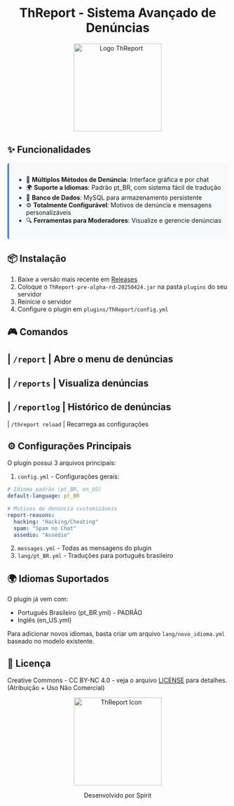 # <div align="center">ThReport - Sistema Avançado de Denúncias</div>

<div align="center">
  <img src="https://i.imgur.com/1O4X8Jd.png" alt="Logo ThReport" width="200">
</div>

## ✨ Funcionalidades

<div style="background-color: #f8f9fa; padding: 15px; border-radius: 5px; border-left: 4px solid #4285f4;">
  <ul>
    <li>📝 <b>Múltiplos Métodos de Denúncia</b>: Interface gráfica e por chat</li>
    <li>🌍 <b>Suporte a Idiomas</b>: Padrão pt_BR, com sistema fácil de tradução</li>
    <li>💾 <b>Banco de Dados</b>: MySQL para armazenamento persistente</li>
    <li>⚙️ <b>Totalmente Configurável</b>: Motivos de denúncia e mensagens personalizáveis</li>
    <li>🔍 <b>Ferramentas para Moderadores</b>: Visualize e gerencie denúncias</li>
  </ul>
</div>

## 📦 Instalação

1. Baixe a versão mais recente em [Releases](#)
2. Coloque o `ThReport-pre-alpha-rd-20250424.jar` na pasta `plugins` do seu servidor
3. Reinicie o servidor
4. Configure o plugin em `plugins/ThReport/config.yml`

## 🎮 Comandos
| `/report` | Abre o menu de denúncias 
-
| `/reports` | Visualiza denúncias 
-
| `/reportlog` | Histórico de denúncias 
-
| `/threport reload` | Recarrega as configurações


## ⚙️ Configurações Principais

O plugin possui 3 arquivos principais:

1. `config.yml` - Configurações gerais:
```yaml
# Idioma padrão (pt_BR, en_US)
default-language: pt_BR

# Motivos de denúncia customizáveis
report-reasons:
  hacking: "Hacking/Cheating"
  spam: "Spam no Chat"
  assedio: "Assédio"
```

2. `messages.yml` - Todas as mensagens do plugin
3. `lang/pt_BR.yml` - Traduções para português brasileiro

## 🌍 Idiomas Suportados

O plugin já vem com:
- Português Brasileiro (pt_BR.yml) - PADRÃO
- Inglês (en_US.yml)

Para adicionar novos idiomas, basta criar um arquivo `lang/novo_idioma.yml` baseado no modelo existente.

## 📜 Licença

Creative Commons - CC BY-NC 4.0 - veja o arquivo [LICENSE](LICENSE) para detalhes.
(Atribuição + Uso Não Comercial)

<div align="center">
  <img src="https://i.imgur.com/jtb0wQH.png" alt="ThReport Icon" width="200">
  <p>Desenvolvido por Spirit</p>
</div>
